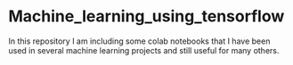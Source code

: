 # Machine_learning_using_tensorflow
In this repository I am including some colab notebooks that I have been used in several machine learning projects and still useful for many others.
